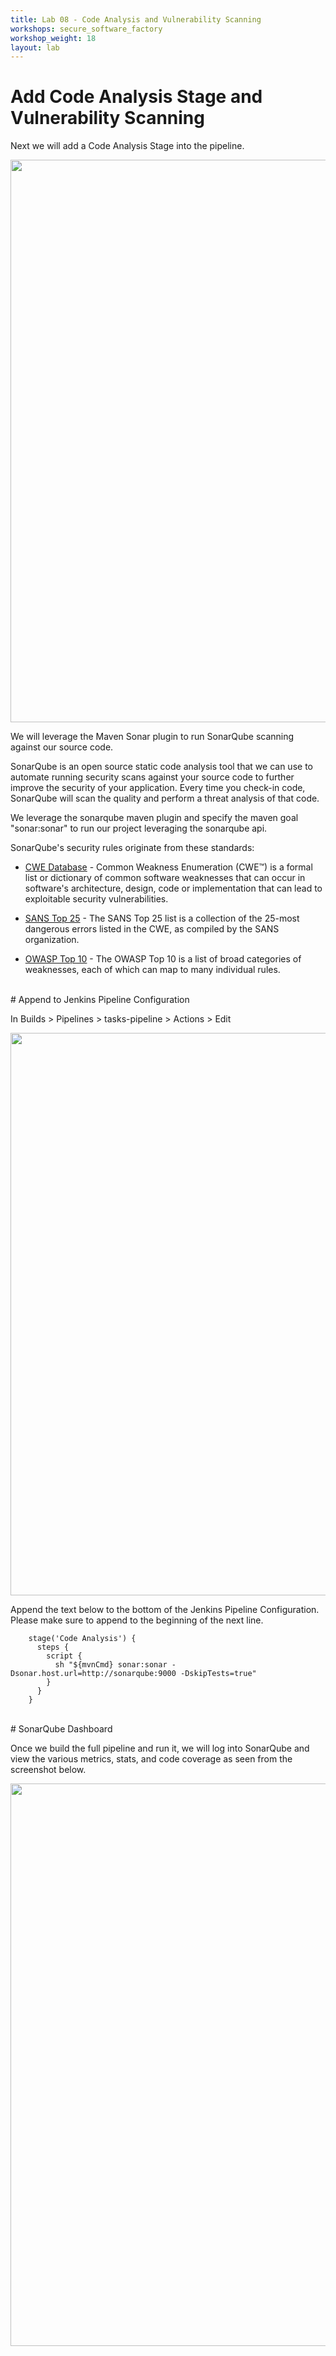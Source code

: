 ```yaml
---
title: Lab 08 - Code Analysis and Vulnerability Scanning
workshops: secure_software_factory
workshop_weight: 18
layout: lab
---
```


# Add Code Analysis Stage and Vulnerability Scanning

Next we will add a Code Analysis Stage into the pipeline.  

<img src="../images/pipeline_sonar.png" width="900" />

We will leverage the Maven Sonar plugin to run SonarQube scanning against our source code.

SonarQube is an open source static code analysis tool that we can use to automate running security scans against your source code to further improve the security of your application.  Every time you check-in code, SonarQube will scan the quality and perform a threat analysis of that code.

We leverage the sonarqube maven plugin and specify the maven goal "sonar:sonar" to run our project leveraging the sonarqube api.

SonarQube's security rules originate from these standards:

* [CWE Database][1] - Common Weakness Enumeration (CWE™) is a formal list or dictionary of common software weaknesses that can occur in software's architecture, design, code or implementation that can lead to exploitable security vulnerabilities.

* [SANS Top 25][2] - The SANS Top 25 list is a collection of the 25-most dangerous errors listed in the CWE, as compiled by the SANS organization.

* [OWASP Top 10][3] - The OWASP Top 10 is a list of broad categories of weaknesses, each of which can map to many individual rules.

<br>
# Append to Jenkins Pipeline Configuration

In Builds > Pipelines > tasks-pipeline > Actions > Edit

<img src="../images/pipeline_actions_edit.png" width="900" />

Append the text below to the bottom of the Jenkins Pipeline Configuration.  Please make sure to append to the beginning of the next line.  


```
    stage('Code Analysis') {
      steps {
        script {
          sh "${mvnCmd} sonar:sonar -Dsonar.host.url=http://sonarqube:9000 -DskipTests=true"
        }
      }
    }
```
<br>
# SonarQube Dashboard

Once we build the full pipeline and run it, we will log into SonarQube and view the various metrics, stats, and code coverage as seen from the screenshot below.

<img src="../images/sonarqube-analysis.png" width="900"><br/>

[1]: http://cwe.mitre.org/about/index.html
[2]: https://www.sans.org/top25-software-errors/
[3]: https://www.owasp.org/index.php/Top_10-2017_Top_10
